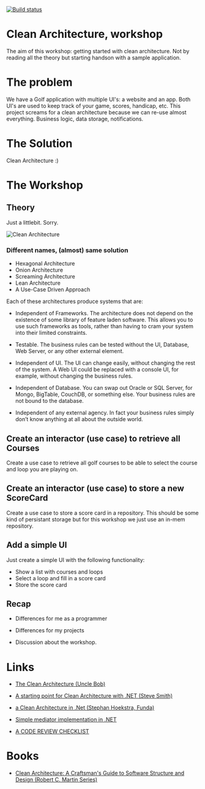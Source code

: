 [![Build status](https://ci.appveyor.com/api/projects/status/v2ti3t1l6d2q3key?svg=true)](https://ci.appveyor.com/project/jacobduijzerRHM/cleanarchitectureworkshop)


# Clean Architecture, workshop

The aim of this workshop: getting started with clean architecture. Not by reading all the theory but starting handson with a sample application.

# The problem
We have a Golf application with multiple UI's: a website and an app. Both UI's are used to keep track of your game, scores, handicap, etc. This project screams for a clean architecture because we can re-use almost everything. Business logic, data storage, notifications.

# The Solution
Clean Architecture :)

# The Workshop

## Theory
Just a littlebit. Sorry.

![Clean Architecture](./artwork/CleanArchitecture.jpg)

### Different names, (almost) same solution

- Hexagonal Architecture
- Onion Architecture
- Screaming Architecture
- Lean Architecture
- A Use-Case Driven Approach

Each of these architectures produce systems that are:

- Independent of Frameworks. The architecture does not depend on the existence of some library of feature laden software. This allows you to use such frameworks as tools, rather than having to cram your system into their limited constraints.

- Testable. The business rules can be tested without the UI, Database, Web Server, or any other external element.

- Independent of UI. The UI can change easily, without changing the rest of the system. A Web UI could be replaced with a console UI, for example, without changing the business rules.

- Independent of Database. You can swap out Oracle or SQL Server, for Mongo, BigTable, CouchDB, or something else. Your business rules are not bound to the database.

- Independent of any external agency. In fact your business rules simply don’t know anything at all about the outside world.

## Create an interactor (use case) to retrieve all Courses

Create a use case to retrieve all golf courses to be able to select the course and loop you are playing on. 

## Create an interactor (use case) to store a new ScoreCard

Create a use case to store a score card in a repository. This should be some kind of persistant storage but for this workshop we just use an in-mem repository.

## Add a simple UI

Just create a simple UI with the following functionality:

- Show a list with courses and loops
- Select a loop and fill in a score card
- Store the score card

## Recap

- Differences for me as a programmer

- Differences for my projects 

- Discussion about the workshop. 

# Links
- [The Clean Architecture (Uncle Bob)](https://8thlight.com/blog/uncle-bob/2012/08/13/the-clean-architecture.html)

- [A starting point for Clean Architecture with .NET (Steve Smith)](https://github.com/ardalis/CleanArchitecture)

- [a Clean Architecture in .Net (Stephan Hoekstra, Funda)](https://medium.com/@stephanhoekstra/clean-architecture-in-net-8eed6c224c50
)

- [Simple mediator implementation in .NET](https://github.com/jbogard/MediatR)

- [A CODE REVIEW CHECKLIST](http://www.jondjones.com/c-sharp-bootcamp/clean-code/code-reviews/a-code-review-checklist)	

# Books
- [Clean Architecture: A Craftsman's Guide to Software Structure and Design (Robert C. Martin Series)](https://www.amazon.com/Clean-Architecture-Craftsmans-Software-Structure/dp/0134494164)
